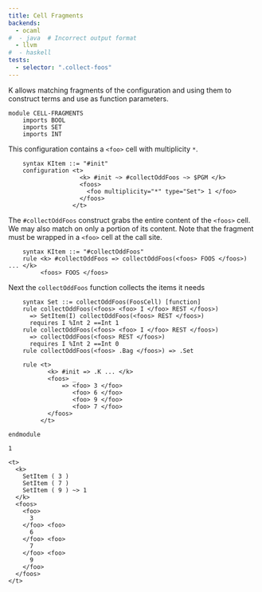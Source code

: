 ```yaml
---
title: Cell Fragments
backends:
  - ocaml
#  - java  # Incorrect output format
  - llvm
#  - haskell
tests:
  - selector: ".collect-foos"
---
```


K allows matching fragments of the configuration and using them to construct
terms and use as function parameters.

```k
module CELL-FRAGMENTS
    imports BOOL
    imports SET
    imports INT
```

This configuration contains a `<foo>` cell with multiplicity `*`.

```k
    syntax KItem ::= "#init"
    configuration <t>
                    <k> #init ~> #collectOddFoos ~> $PGM </k>
                    <foos>
                      <foo multiplicity="*" type="Set"> 1 </foo>
                    </foos>
                  </t>
```

The `#collectOddFoos` construct grabs the entire content of the `<foos>` cell.
We may also match on only a portion of its content. Note that the fragment
must be wrapped in a `<foo>` cell at the call site.

```k
    syntax KItem ::= "#collectOddFoos"
    rule <k> #collectOddFoos => collectOddFoos(<foos> FOOS </foos>) ... </k>
         <foos> FOOS </foos>
```

Next the `collectOddFoos` function collects the items it needs

```k
    syntax Set ::= collectOddFoos(FoosCell) [function]
    rule collectOddFoos(<foos> <foo> I </foo> REST </foos>)
      => SetItem(I) collectOddFoos(<foos> REST </foos>)
      requires I %Int 2 ==Int 1
    rule collectOddFoos(<foos> <foo> I </foo> REST </foos>)
      => collectOddFoos(<foos> REST </foos>)
      requires I %Int 2 ==Int 0
    rule collectOddFoos(<foos> .Bag </foos>) => .Set
```

```k
    rule <t>
           <k> #init => .K ... </k>
           <foos> _
               => <foo> 3 </foo>
                  <foo> 6 </foo>
                  <foo> 9 </foo>
                  <foo> 7 </foo>
           </foos>
         </t>
```

```k
endmodule
```

``` {.collect-foos .input}
1
```

``` {.collect-foos .expected}
<t>
  <k>
    SetItem ( 3 )
    SetItem ( 7 )
    SetItem ( 9 ) ~> 1
  </k>
  <foos>
    <foo>
      3
    </foo> <foo>
      6
    </foo> <foo>
      7
    </foo> <foo>
      9
    </foo>
  </foos>
</t>
```
